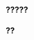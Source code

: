 <!---
Welcome to the Office Add-ins documentation repository.

To report an issue with the Office-Add-ins documentation, please provide the article URL and describe the issue below. Alternatively, if you want to submit a pull request with your recommended documentation changes, we will review your contributions and update our documentation accordingly.

If your issue is not related to the Office Add-ins documentation, please post it to one of the following channels instead:

- To ask a question about using the Office.js API, post your question to Stack Overflow and tag it with the "office-js" tag (http://stackoverflow.com/questions/tagged/office-js).

- To report an issue with the Office.js API or platform, create the issue in the OfficeDev/office-js repository (https://github.com/OfficeDev/office-js), which members of the product team monitor for customer-reported issues.

- To submit a feature request for the Office.js API or platform, post your idea to our User Voice page (https://officespdev.uservoice.com/), or if the feature request already exists there, add your vote for it.
-->

<!--- Provide a general summary of the documentation issue in the Title above -->

## <a name="article-url"></a>?????
<!-- Provide the URL of the article that this documentation issue relates to -->

## <a name="issue"></a>??
<!-- Provide a thorough description of the documentation issue -->
 
